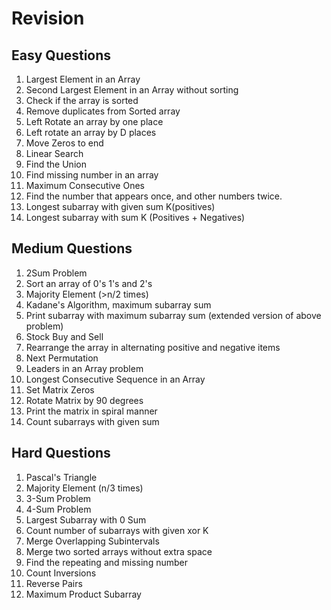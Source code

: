 # Revision

## Easy Questions

1. Largest Element in an Array
2. Second Largest Element in an Array without sorting
3. Check if the array is sorted
4. Remove duplicates from Sorted array
5. Left Rotate an array by one place
6. Left rotate an array by D places
7. Move Zeros to end
8. Linear Search
9. Find the Union
10. Find missing number in an array
11. Maximum Consecutive Ones
12. Find the number that appears once, and other numbers twice.
13. Longest subarray with given sum K(positives)
14. Longest subarray with sum K (Positives + Negatives)

## Medium Questions

1. 2Sum Problem
2. Sort an array of 0's 1's and 2's
3. Majority Element (>n/2 times)
4. Kadane's Algorithm, maximum subarray sum
5. Print subarray with maximum subarray sum (extended version of above problem)
6. Stock Buy and Sell
7. Rearrange the array in alternating positive and negative items
8. Next Permutation
9. Leaders in an Array problem
10. Longest Consecutive Sequence in an Array
11. Set Matrix Zeros
12. Rotate Matrix by 90 degrees
13. Print the matrix in spiral manner
14. Count subarrays with given sum

## Hard Questions

1. Pascal's Triangle
2. Majority Element (n/3 times)
3. 3-Sum Problem
4. 4-Sum Problem
5. Largest Subarray with 0 Sum
6. Count number of subarrays with given xor K
7. Merge Overlapping Subintervals
8. Merge two sorted arrays without extra space
9. Find the repeating and missing number
10. Count Inversions
11. Reverse Pairs
12. Maximum Product Subarray
